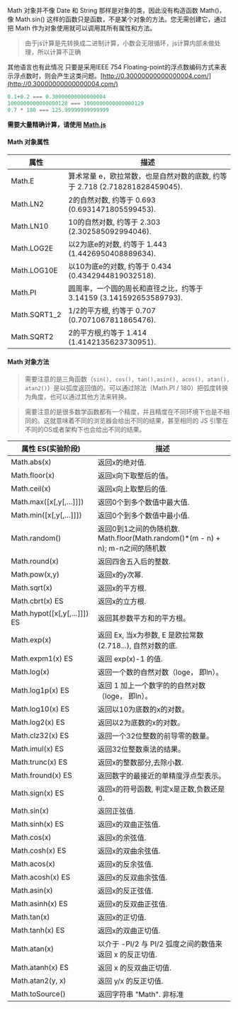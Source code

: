 
Math 对象并不像 Date 和 String 那样是对象的类，因此没有构造函数 Math()，像 Math.sin() 这样的函数只是函数，不是某个对象的方法。您无需创建它，通过把 Math 作为对象使用就可以调用其所有属性和方法。

> 由于js计算是先转换成二进制计算，小数会无限循环，js计算内部未做处理，所以计算不正确

其他语言也有此情况 只要是采用IEEE 754 Floating-point的浮点数编码方式来表示浮点数时，则会产生这类问题。[http://0.30000000000000004.com/](http://0.30000000000000004.com/)
```js
0.1+0.2 === 0.30000000000000004
1000000000000000128 === 1000000000000000129
0.7 * 180 === 125.99999999999999
```


**需要大量精确计算，请使用 [Math.js](https://github.com/josdejong/mathjs/)**

#### Math 对象属性

| 属性	     | 描述                     |
| ---        | ---                     |
|Math.E      | 算术常量 e，欧拉常数，也是自然对数的底数, 约等于 2.718 (2.718281828459045).|
|Math.LN2    | 2的自然对数, 约等于 0.693 (0.6931471805599453).|
|Math.LN10   | 10的自然对数, 约等于 2.303 (2.302585092994046).|
|Math.LOG2E  | 以2为底e的对数, 约等于 1.443 (1.4426950408889634).|
|Math.LOG10E | 以10为底e的对数, 约等于 0.434 (0.4342944819032518).|
|Math.PI     | 圆周率，一个圆的周长和直径之比，约等于 3.14159 (3.141592653589793).|
|Math.SQRT1_2| 1/2的平方根, 约等于 0.707 (0.7071067811865476).|
|Math.SQRT2  | 2的平方根,约等于 1.414 (1.4142135623730951).|

#### Math 对象方法

> 需要注意的是三角函数（`sin(), cos(), tan(),asin(), acos(), atan(), atan2()`）是以弧度返回值的。可以通过除法（Math.PI / 180）把弧度转换为角度，也可以通过其他方法来转换。

> 需要注意的是很多数学函数都有一个精度，并且精度在不同环境下也是不相同的。这就意味着不同的浏览器会给出不同的结果，甚至相同的 JS 引擎在不同的OS或者架构下也会给出不同的结果。

| 属性 ES(实验阶段)	      | 描述                     |
| ---                     | ---                     |
| Math.abs(x)             | 返回x的绝对值. |
| Math.floor(x)           | 返回x向下取整后的值。 |
| Math.ceil(x)            | 返回x向上取整后的值. |
| Math.max(\[x\[,y\[,…]]])| 返回0个到多个数值中最大值. |
| Math.min(\[x\[,y\[,…]]])| 返回0个到多个数值中最小值. |
| Math.random()           | 返回0到1之间的伪随机数. Math.floor(Math.random()*(m - n) + n); m-n之间的随机数|
| Math.round(x)           | 返回四舍五入后的整数. |
| Math.pow(x,y)           | 返回x的y次幂. |
| Math.sqrt(x)            | 返回x的平方根. |
| Math.cbrt(x)  ES        | 返回x的立方根. |
| Math.hypot(\[x\[,y\[,…]]]) ES| 返回其参数平方和的平方根。 |
| Math.exp(x)             | 返回 Ex, 当x为参数,  E 是欧拉常数 (2.718...), 自然对数的底. |
| Math.expm1(x) ES        | 返回 exp(x)-1 的值. |
| Math.log(x)             | 返回一个数的自然对数（loge， 即ln）。 |
| Math.log1p(x) ES        | 返回 1 加上一个数字的的自然对数（loge， 即ln）。 |
| Math.log10(x) ES        | 返回以10为底数的x的对数。 |
| Math.log2(x)  ES        | 返回以2为底数的x的对数。 |
| Math.clz32(x) ES        | 返回一个32位整数的前导零的数量。 |
| Math.imul(x)  ES        | 返回32位整数乘法的结果。 |
| Math.trunc(x) ES        | 返回x的整数部分,去除小数. |
| Math.fround(x) ES       | 返回数字的最接近的单精度浮点型表示。 |
| Math.sign(x)  ES        | 返回x的符号函数, 判定x是正数,负数还是0. |
| Math.sin(x)             | 返回正弦值. |
| Math.sinh(x)  ES        | 返回x的双曲正弦值. |
| Math.cos(x)             | 返回x的余弦值. |
| Math.cosh(x)  ES        | 返回x的双曲余弦值. |
| Math.acos(x)            | 返回x的反余弦值. |
| Math.acosh(x) ES        | 返回x的反双曲余弦值. |
| Math.asin(x)            | 返回x的反正弦值. |
| Math.asinh(x) ES        | 返回x的反双曲正弦值. |
| Math.tan(x)             | 返回x的正切值. |
| Math.tanh(x)  ES        | 返回x的双曲正切值. |
| Math.atan(x)            | 以介于 -PI/2 与 PI/2 弧度之间的数值来返回 x 的反正切值. |
| Math.atanh(x) ES        | 返回 x 的反双曲正切值. |
| Math.atan2(y, x)        | 返回 y/x 的反正切值. |
| Math.toSource()         | 返回字符串 "Math". 非标准|
